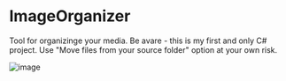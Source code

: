 # ImageOrganizer

Tool for organizinge your media. Be avare -  this is my first and only C# project. Use "Move files from your source folder" option at your own risk.

![image](https://user-images.githubusercontent.com/112814388/200192015-b9749cbe-cf6f-4b62-83b9-141ac57a3824.png)


